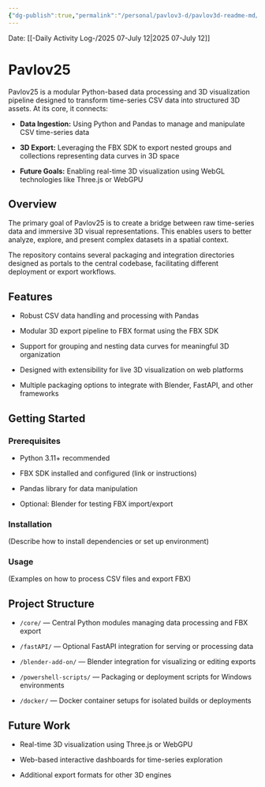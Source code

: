 ```yaml
---
{"dg-publish":true,"permalink":"/personal/pavlov3-d/pavlov3d-readme-md/","noteIcon":"","created":"2025-07-12T22:23:53.883-05:00"}
---
```


Date: [[-Daily Activity Log-/2025 07-July 12\|2025 07-July 12]]


# Pavlov25

Pavlov25 is a modular Python-based data processing and 3D visualization pipeline designed to transform time-series CSV data into structured 3D assets. At its core, it connects:

- **Data Ingestion:** Using Python and Pandas to manage and manipulate CSV time-series data
    
- **3D Export:** Leveraging the FBX SDK to export nested groups and collections representing data curves in 3D space
    
- **Future Goals:** Enabling real-time 3D visualization using WebGL technologies like Three.js or WebGPU
    

## Overview

The primary goal of Pavlov25 is to create a bridge between raw time-series data and immersive 3D visual representations. This enables users to better analyze, explore, and present complex datasets in a spatial context.

The repository contains several packaging and integration directories designed as portals to the central codebase, facilitating different deployment or export workflows.

## Features

- Robust CSV data handling and processing with Pandas
    
- Modular 3D export pipeline to FBX format using the FBX SDK
    
- Support for grouping and nesting data curves for meaningful 3D organization
    
- Designed with extensibility for live 3D visualization on web platforms
    
- Multiple packaging options to integrate with Blender, FastAPI, and other frameworks
    

## Getting Started

### Prerequisites

- Python 3.11+ recommended
    
- FBX SDK installed and configured (link or instructions)
    
- Pandas library for data manipulation
    
- Optional: Blender for testing FBX import/export
    

### Installation

(Describe how to install dependencies or set up environment)

### Usage

(Examples on how to process CSV files and export FBX)

## Project Structure

- `/core/` — Central Python modules managing data processing and FBX export
    
- `/fastAPI/` — Optional FastAPI integration for serving or processing data
    
- `/blender-add-on/` — Blender integration for visualizing or editing exports
    
- `/powershell-scripts/` — Packaging or deployment scripts for Windows environments
    
- `/docker/` — Docker container setups for isolated builds or deployments
    

## Future Work

- Real-time 3D visualization using Three.js or WebGPU
    
- Web-based interactive dashboards for time-series exploration
    
- Additional export formats for other 3D engines
    

